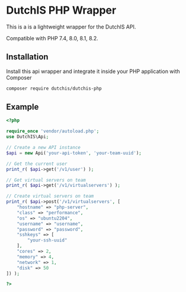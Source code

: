 # DutchIS PHP Wrapper
This is a is a lightweight wrapper for the DutchIS API.

Compatible with PHP 7.4, 8.0, 8.1, 8.2.

## Installation
Install this api wrapper and integrate it inside your PHP application with Composer
```sh
composer require dutchis/dutchis-php
```

## Example
```php
<?php

require_once 'vendor/autoload.php';
use DutchIS\Api;

// Create a new API instance
$api = new Api('your-api-token', 'your-team-uuid');

// Get the current user
print_r( $api->get('/v1/user') );

// Get virtual servers on team
print_r( $api->get('/v1/virtualservers') );

// Create virtual servers on team
print_r( $api->post('/v1/virtualservers', [
    "hostname" => "php-server",
    "class" => "performance",
    "os" => "ubuntu2204",
    "username" => "username",
    "password" => "password",
    "sshkeys" => [
        "your-ssh-uuid"
    ],
    "cores" => 2,
    "memory" => 4,
    "network" => 1,
    "disk" => 50
]) );

?>
```
